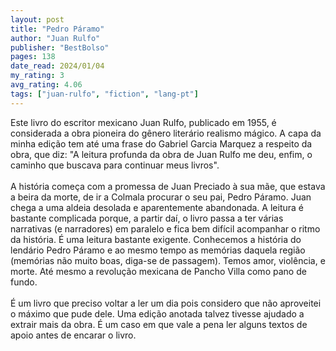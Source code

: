 ```yaml
---
layout: post
title: "Pedro Páramo"
author: "Juan Rulfo"
publisher: "BestBolso"
pages: 138
date_read: 2024/01/04
my_rating: 3
avg_rating: 4.06
tags: ["juan-rulfo", "fiction", "lang-pt"]
---
```


Este livro do escritor mexicano Juan Rulfo, publicado em 1955, é considerada a obra pioneira do gênero literário realismo mágico. A capa da minha edição tem até uma frase do Gabriel Garcia Marquez a respeito da obra, que diz: "A leitura profunda da obra de Juan Rulfo me deu, enfim, o caminho que buscava para continuar meus livros".<br/><br/>A história começa com a promessa de Juan Preciado à sua mãe, que estava a beira da morte, de ir a Colmala procurar o seu pai, Pedro Páramo. Juan chega a uma aldeia desolada e aparentemente abandonada. A leitura é bastante complicada porque, a partir daí, o livro passa a ter várias narrativas (e narradores) em paralelo e fica bem difícil acompanhar o ritmo da história. É uma leitura bastante exigente. Conhecemos a história do lendário Pedro Páramo e ao mesmo tempo as memórias daquela região (memórias não muito boas, diga-se de passagem). Temos amor, violência, e morte. Até mesmo a revolução mexicana de Pancho Villa como pano de fundo. <br/><br/>É um livro que preciso voltar a ler um dia pois considero que não aproveitei o máximo que pude dele. Uma edição anotada talvez tivesse ajudado a extrair mais da obra. É um caso em que vale a pena ler alguns textos de apoio antes de encarar o livro.

